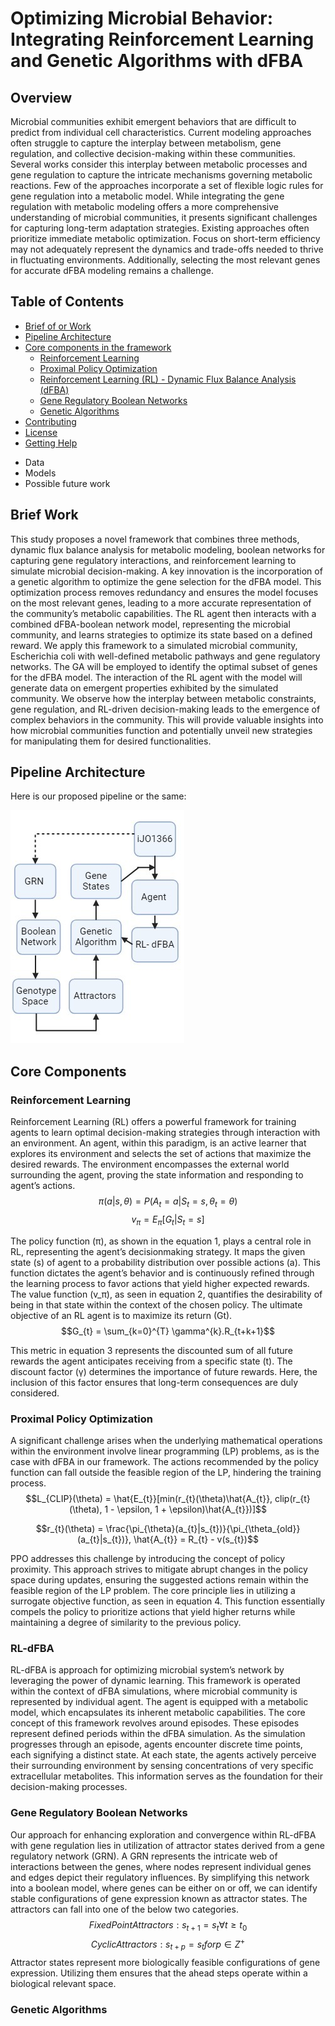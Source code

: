 # Optimizing Microbial Behavior: Integrating Reinforcement Learning and Genetic Algorithms with dFBA

## Overview
Microbial communities exhibit emergent behaviors that are difficult to predict from individual cell characteristics. Current modeling approaches often struggle to capture the interplay between metabolism, gene regulation, and collective decision-making within these communities. Several works consider this interplay between metabolic processes and gene regulation to capture the intricate mechanisms governing metabolic reactions. Few of the approaches incorporate a set of flexible logic rules for gene regulation into a metabolic model. While integrating the gene regulation with metabolic modeling offers a more comprehensive understanding of microbial communities, it presents significant challenges for capturing long-term adaptation strategies. Existing approaches often prioritize immediate metabolic optimization. Focus on short-term efficiency may not adequately represent the dynamics and trade-offs needed to thrive in fluctuating environments. Additionally, selecting the most relevant genes for accurate dFBA modeling remains a challenge.

## Table of Contents
* [Brief of or Work](#brief-work)
* [Pipeline Architecture](#pipeline-architecture)
* [Core components in the framework](#core-components)
    * [Reinforcement Learning](#reinforcement-learning)
    * [ Proximal Policy Optimization](#proximal-policy-optimization)
    * [Reinforcement Learning (RL) - Dynamic Flux Balance Analysis (dFBA)](#rl-dfba)
    * [Gene Regulatory Boolean Networks](#gene-regulatory-boolean-networks)
    * [Genetic Algorithms](#genetic-algorithms)
* [Contributing](optional)
* [License](#license)
* [Getting Help](#getting-help)
- Data
- Models
- Possible future work

## Brief Work
This study proposes a novel framework that combines three methods, dynamic flux balance
analysis for metabolic modeling, boolean networks for capturing gene regulatory interactions,
and reinforcement learning to simulate microbial decision-making. A key innovation is the
incorporation of a genetic algorithm to optimize the gene selection for the dFBA model. This
optimization process removes redundancy and ensures the model focuses on the most relevant
genes, leading to a more accurate representation of the community’s metabolic capabilities.
The RL agent then interacts with a combined dFBA-boolean network model, representing the
microbial community, and learns strategies to optimize its state based on a defined reward.
We apply this framework to a simulated microbial community, Escherichia coli with well-defined
metabolic pathways and gene regulatory networks. The GA will be employed to identify the
optimal subset of genes for the dFBA model. The interaction of the RL agent with the model will
generate data on emergent properties exhibited by the simulated community. We observe how the
interplay between metabolic constraints, gene regulation, and RL-driven decision-making leads
to the emergence of complex behaviors in the community. This will provide valuable insights
into how microbial communities function and potentially unveil new strategies for manipulating
them for desired functionalities.

## Pipeline Architecture
Here is our proposed pipeline or the same:

![The flowchart of the described module](https://github.com/anshul-2010/Computational-Systems-Biology/blob/main/images/display/Flowchart.jpg)

## Core Components
### Reinforcement Learning
Reinforcement Learning (RL) offers a powerful framework for training agents to learn optimal decision-making strategies through interaction with an environment. An agent, within this paradigm, is an active learner that explores its environment and selects the set of actions that maximize the desired rewards. The environment encompasses the external world surrounding the agent, proving the state information and responding to agent’s actions. 
$$\pi(a|s, \theta) = P(A_{t} = a | S_{t} = s, \theta_{t} = \theta)$$
$$v_{\pi} = E_{\pi}[G_{t}|S_{t} = s]$$

The policy function (π), as shown in the equation 1, plays a central role in RL, representing the agent’s decisionmaking strategy. It maps the given state (s) of agent to a probability distribution over possible actions (a). This function dictates the agent’s behavior and is continuously refined through the learning process to favor actions that yield higher expected rewards. The value function (v_π), as seen in equation 2, quantifies the desirability of being in that state within the context of the chosen policy. The ultimate objective of an RL agent is to maximize its return (Gt).
$$G_{t} = \sum_{k=0}^{T} \gamma^{k}.R_{t+k+1}$$

This metric in equation 3 represents the discounted sum of all future rewards the agent anticipates receiving from a specific state (t). The discount factor (γ) determines the importance of future rewards. Here, the inclusion of this factor ensures that long-term consequences are duly considered.

### Proximal Policy Optimization
A significant challenge arises when the underlying mathematical operations within the environment involve linear programming (LP) problems, as is the case with dFBA in our framework. The actions recommended by the policy function can fall outside the feasible region of the LP, hindering the training process.
$$L_{CLIP}(\theta) =  \hat{E_{t}}[min(r_{t}(\theta)\hat{A_{t}}, clip(r_{t}(\theta), 1 - \epsilon, 1 + \epsilon)\hat{A_{t}})]$$

$$r_{t}(\theta) = \frac{\pi_{\theta}(a_{t}|s_{t})}{\pi_{\theta_{old}}(a_{t}|s_{t})}, \hat{A_{t}} = R_{t} - v(s_{t})$$

PPO addresses this challenge by introducing the concept of policy proximity. This approach strives to mitigate abrupt changes in the policy space during updates, ensuring the suggested actions remain within the feasible region of the LP problem. The core principle lies in utilizing a surrogate objective function, as seen in equation 4. This function essentially compels the policy to prioritize actions that yield higher returns while maintaining a degree of similarity to the previous policy.

### RL-dFBA
RL-dFBA is approach for optimizing microbial system’s network by leveraging the power of dynamic learning. This framework is operated within the context of dFBA simulations, where microbial community is represented by individual agent. The agent is equipped with a metabolic model, which encapsulates its inherent metabolic capabilities. The core concept of this framework revolves around episodes. These episodes represent defined periods within the dFBA simulation. As the simulation progresses through an episode, agents encounter discrete time points, each signifying a distinct state. At each state, the agents actively perceive their surrounding environment by sensing concentrations of very specific extracellular metabolites. This information serves as the foundation for their decision-making processes.

### Gene Regulatory Boolean Networks
Our approach for enhancing exploration and convergence within RL-dFBA with gene regulation lies in utilization
of attractor states derived from a gene regulatory network (GRN). A GRN represents the intricate web of interactions
between the genes, where nodes represent individual genes and edges depict their regulatory influences. By simplifying this network into a boolean model, where genes can be either on or off, we can identify stable configurations of gene expression known as attractor states. The attractors can fall into one of the below two categories.
$$Fixed Point Attractors: s_{t+1} = s_{t} \forall t \geq t_{0}$$
$$Cyclic Attractors: s_{t+p} = s_{t} for p \in Z^{+}$$
Attractor states represent more biologically feasible configurations of gene expression. Utilizing them ensures that the ahead steps operate within a biological relevant space.

### Genetic Algorithms

